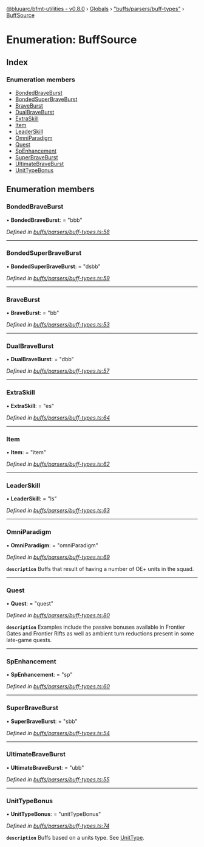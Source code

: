 [@bluuarc/bfmt-utilities - v0.8.0](../README.md) › [Globals](../globals.md) › ["buffs/parsers/buff-types"](../modules/_buffs_parsers_buff_types_.md) › [BuffSource](_buffs_parsers_buff_types_.buffsource.md)

# Enumeration: BuffSource

## Index

### Enumeration members

* [BondedBraveBurst](_buffs_parsers_buff_types_.buffsource.md#bondedbraveburst)
* [BondedSuperBraveBurst](_buffs_parsers_buff_types_.buffsource.md#bondedsuperbraveburst)
* [BraveBurst](_buffs_parsers_buff_types_.buffsource.md#braveburst)
* [DualBraveBurst](_buffs_parsers_buff_types_.buffsource.md#dualbraveburst)
* [ExtraSkill](_buffs_parsers_buff_types_.buffsource.md#extraskill)
* [Item](_buffs_parsers_buff_types_.buffsource.md#item)
* [LeaderSkill](_buffs_parsers_buff_types_.buffsource.md#leaderskill)
* [OmniParadigm](_buffs_parsers_buff_types_.buffsource.md#omniparadigm)
* [Quest](_buffs_parsers_buff_types_.buffsource.md#quest)
* [SpEnhancement](_buffs_parsers_buff_types_.buffsource.md#spenhancement)
* [SuperBraveBurst](_buffs_parsers_buff_types_.buffsource.md#superbraveburst)
* [UltimateBraveBurst](_buffs_parsers_buff_types_.buffsource.md#ultimatebraveburst)
* [UnitTypeBonus](_buffs_parsers_buff_types_.buffsource.md#unittypebonus)

## Enumeration members

###  BondedBraveBurst

• **BondedBraveBurst**: = "bbb"

*Defined in [buffs/parsers/buff-types.ts:58](https://github.com/BluuArc/bfmt-utilities/blob/master/src/buffs/parsers/buff-types.ts#L58)*

___

###  BondedSuperBraveBurst

• **BondedSuperBraveBurst**: = "dsbb"

*Defined in [buffs/parsers/buff-types.ts:59](https://github.com/BluuArc/bfmt-utilities/blob/master/src/buffs/parsers/buff-types.ts#L59)*

___

###  BraveBurst

• **BraveBurst**: = "bb"

*Defined in [buffs/parsers/buff-types.ts:53](https://github.com/BluuArc/bfmt-utilities/blob/master/src/buffs/parsers/buff-types.ts#L53)*

___

###  DualBraveBurst

• **DualBraveBurst**: = "dbb"

*Defined in [buffs/parsers/buff-types.ts:57](https://github.com/BluuArc/bfmt-utilities/blob/master/src/buffs/parsers/buff-types.ts#L57)*

___

###  ExtraSkill

• **ExtraSkill**: = "es"

*Defined in [buffs/parsers/buff-types.ts:64](https://github.com/BluuArc/bfmt-utilities/blob/master/src/buffs/parsers/buff-types.ts#L64)*

___

###  Item

• **Item**: = "item"

*Defined in [buffs/parsers/buff-types.ts:62](https://github.com/BluuArc/bfmt-utilities/blob/master/src/buffs/parsers/buff-types.ts#L62)*

___

###  LeaderSkill

• **LeaderSkill**: = "ls"

*Defined in [buffs/parsers/buff-types.ts:63](https://github.com/BluuArc/bfmt-utilities/blob/master/src/buffs/parsers/buff-types.ts#L63)*

___

###  OmniParadigm

• **OmniParadigm**: = "omniParadigm"

*Defined in [buffs/parsers/buff-types.ts:69](https://github.com/BluuArc/bfmt-utilities/blob/master/src/buffs/parsers/buff-types.ts#L69)*

**`description`** Buffs that result of having a number of OE+ units in the squad.

___

###  Quest

• **Quest**: = "quest"

*Defined in [buffs/parsers/buff-types.ts:80](https://github.com/BluuArc/bfmt-utilities/blob/master/src/buffs/parsers/buff-types.ts#L80)*

**`description`** Examples include the passive bonuses available in Frontier Gates and Frontier Rifts
as well as ambient turn reductions present in some late-game quests.

___

###  SpEnhancement

• **SpEnhancement**: = "sp"

*Defined in [buffs/parsers/buff-types.ts:60](https://github.com/BluuArc/bfmt-utilities/blob/master/src/buffs/parsers/buff-types.ts#L60)*

___

###  SuperBraveBurst

• **SuperBraveBurst**: = "sbb"

*Defined in [buffs/parsers/buff-types.ts:54](https://github.com/BluuArc/bfmt-utilities/blob/master/src/buffs/parsers/buff-types.ts#L54)*

___

###  UltimateBraveBurst

• **UltimateBraveBurst**: = "ubb"

*Defined in [buffs/parsers/buff-types.ts:55](https://github.com/BluuArc/bfmt-utilities/blob/master/src/buffs/parsers/buff-types.ts#L55)*

___

###  UnitTypeBonus

• **UnitTypeBonus**: = "unitTypeBonus"

*Defined in [buffs/parsers/buff-types.ts:74](https://github.com/BluuArc/bfmt-utilities/blob/master/src/buffs/parsers/buff-types.ts#L74)*

**`description`** Buffs based on a units type. See [UnitType](_datamine_types_.unittype.md).

